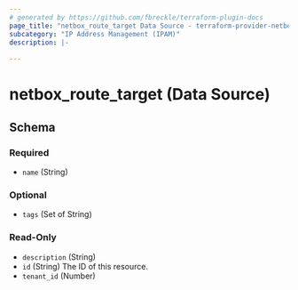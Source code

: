 ```yaml
---
# generated by https://github.com/fbreckle/terraform-plugin-docs
page_title: "netbox_route_target Data Source - terraform-provider-netbox"
subcategory: "IP Address Management (IPAM)"
description: |-
  
---
```


# netbox_route_target (Data Source)





<!-- schema generated by tfplugindocs -->
## Schema

### Required

- `name` (String)

### Optional

- `tags` (Set of String)

### Read-Only

- `description` (String)
- `id` (String) The ID of this resource.
- `tenant_id` (Number)


